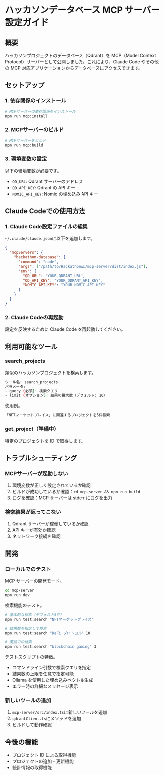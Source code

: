 # ハッカソンデータベース MCP サーバー設定ガイド

## 概要

ハッカソンプロジェクトのデータベース（Qdrant）を MCP（Model Context Protocol）サーバーとして公開しました。これにより、Claude Code やその他の MCP 対応アプリケーションからデータベースにアクセスできます。

## セットアップ

### 1. 依存関係のインストール

```bash
# MCPサーバーの依存関係をインストール
npm run mcp:install
```

### 2. MCPサーバーのビルド

```bash
# MCPサーバーをビルド
npm run mcp:build
```

### 3. 環境変数の設定

以下の環境変数が必要です。

- `QD_URL`: Qdrant サーバーのアドレス
- `QD_API_KEY`: Qdrant の API キー
- `NOMIC_API_KEY`: Nomic の埋め込み API キー

## Claude Codeでの使用方法

### 1. Claude Code設定ファイルの編集

`~/.claude/claude.json`に以下を追加します。

```json
{
  "mcpServers": {
    "hackathon-database": {
      "command": "node",
      "args": ["/path/to/HackathonAI/mcp-server/dist/index.js"],
      "env": {
        "QD_URL": "YOUR_QDRANT_URL",
        "QD_API_KEY": "YOUR_QDRANT_API_KEY",
        "NOMIC_API_KEY": "YOUR_NOMIC_API_KEY"
      }
    }
  }
}
```

### 2. Claude Codeの再起動

設定を反映するために Claude Code を再起動してください。

## 利用可能なツール

### search_projects

類似のハッカソンプロジェクトを検索します。

```bash
ツール名: search_projects
パラメータ:
- query (必須): 検索クエリ
- limit (オプション): 結果の最大数（デフォルト: 10）
```

使用例。
```bash
「NFTマーケットプレイス」に関連するプロジェクトを5件検索
```

### get_project（準備中）

特定のプロジェクトを ID で取得します。

## トラブルシューティング

### MCPサーバーが起動しない

1. 環境変数が正しく設定されているか確認
2. ビルドが成功しているか確認：`cd mcp-server && npm run build`
3. ログを確認：MCP サーバーは stderr にログを出力

### 検索結果が返ってこない

1. Qdrant サーバーが稼働しているか確認
2. API キーが有効か確認
3. ネットワーク接続を確認

## 開発

### ローカルでのテスト

MCP サーバーの開発モード。

```bash
cd mcp-server
npm run dev
```

検索機能のテスト。

```bash
# 基本的な検索（デフォルト5件）
npm run test:search "NFTマーケットプレイス"

# 結果数を指定して検索
npm run test:search "DeFi プロトコル" 10

# 英語での検索
npm run test:search "blockchain gaming" 3
```

テストスクリプトの特徴。

- コマンドライン引数で検索クエリを指定
- 結果数の上限を任意で指定可能
- Ollama を使用した埋め込みベクトル生成
- エラー時の詳細なメッセージ表示

### 新しいツールの追加

1. `mcp-server/src/index.ts`に新しいツールを追加
2. `qdrantClient.ts`にメソッドを追加
3. ビルドして動作確認

## 今後の機能

- プロジェクト ID による取得機能
- プロジェクトの追加・更新機能
- 統計情報の取得機能

